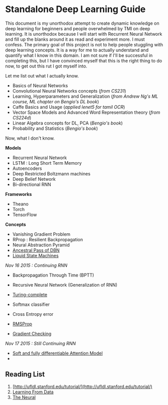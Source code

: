 # Standalone Deep Learning Guide

This document is my unorthodox attempt to create dynamic knowledge on deep learning for beginners and people overwhelmed by TMI on deep learning. It is unorthodox because I will start with Recurrent Neural Network and fill up the blanks around it as read and experiment more. I must confess. The primary goal of this project is not to help people stuggling with deep learning concepts. It is a way for me to actually understand and quantify what I know in this domain. I am not sure if I'll be successful in completing this, but I have convinced myself that this is the right thing to do now, to get out this rut I got myself into. 

Let me list out what I actually know.

* Basics of Neural Networks
* Convolutional Neural Networks concepts (*from CS231*)
* Learning, Hyperparameters and Generalization (*from Andrew Ng's ML course, ML chapter on Bengio's DL book*)
* Caffe Basics and Usage (*applied lenet5 for tamil OCR*)
* Vector Space Models and Advanced Word Representation theory (*from CS224d*)
* Linear Algebra concepts for DL, PCA (*Bengio's book*)
* Probability and Statistics (*Bengio's book*)

Now, what I don't know.

**Models**

* Recurrent Neural Network
* LSTM : Long Short Term Memory
* Autoencoders
* Deep Restricted Boltzmann machines
* Deep Belief Network
* Bi-directional RNN

**Frameworks**

* Theano 
* Torch 
* TensorFlow

**Concepts**

* Vanishing Gradient Problem
* RProp : Resilient Backpropagation 
* Neural Abstraction Pyramid
* [Ancestral Pass of DBN](http://www.cs.toronto.edu/~hinton/absps/ncfast.pdf)
* [Liquid State Machines](https://en.wikipedia.org/wiki/Liquid_state_machines)

*Nov 16 2015 : Continuing RNN*

* Backpropagation Through Time (BPTT)
* Recursive Neural Network (Generalization of RNN)
* [Turing-complete](http://binds.cs.umass.edu/papers/1995_Siegelmann_Science.pdf)

* Softmax classifier
* Cross Entropy error
* [RMSProp](http://arxiv.org/abs/1502.04390)
* [Gradient Checking](http://deeplearning.stanford.edu/wiki/index.php/Gradient_checking_and_advanced_optimization)

*Nov 17 2015 : Still Continuing RNN*

* [Soft and fully differentiable Attention Model](http://arxiv.org/abs/1410.5401)
* 

## Reading List

1. [http://ufldl.stanford.edu/tutorial/](http://ufldl.stanford.edu/tutorial/)
2. [Learning From Data](http://work.caltech.edu/previous.html)
3. [The Neural](https://theneural.wordpress.com/)